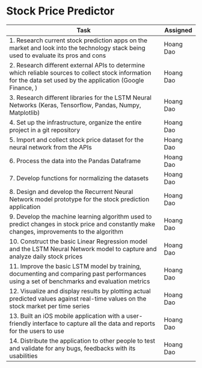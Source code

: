 # Stock Price Predictor
| Task | Assigned |
|---|---|
| 1. Research current stock prediction apps on the market and look into the technology stack being used to evaluate its pros and cons | Hoang Dao |
| 2. Research different external APIs to determine which reliable sources to collect stock information for the data set used by the application (Google Finance, ) | Hoang Dao |
| 3. Research different libraries for the LSTM Neural Networks (Keras, Tensorflow, Pandas, Numpy, Matplotlib) | Hoang Dao |
| 4. Set up the infrastructure, organize the entire project in a git repository | Hoang Dao |
| 5. Import and collect stock price dataset for the neural network from the APIs | Hoang Dao |
| 6. Process the data into the Pandas Dataframe | Hoang Dao |
| 7. Develop functions for normalizing the datasets | Hoang Dao |
| 8. Design and develop the Recurrent Neural Network model prototype for the stock prediction application | Hoang Dao |
| 9. Develop the machine learning algorithm used to predict changes in stock price and constantly make changes, improvements to the algorithm | Hoang Dao |
| 10. Construct the basic Linear Regression model and the LSTM Neural Network model to capture and analyze daily stock prices | Hoang Dao |
| 11. Improve the basic LSTM model by training, documenting and comparing past performances using a set of benchmarks and evaluation metrics | Hoang Dao |
| 12. Visualize and display results by plotting actual predicted values against real-time values on the stock market per time series | Hoang Dao |
| 13. Built an iOS mobile application with a user-friendly interface to capture all the data and reports for the users to use | Hoang Dao |
| 14. Distribute the application to other people to test and validate for any bugs, feedbacks with its usabilities | Hoang Dao |

